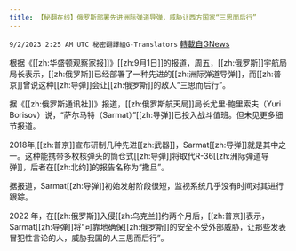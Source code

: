 ```yaml
---
title: 【秘翻在线】俄罗斯部署先进洲际弹道导弹，威胁让西方国家“三思而后行”
---
```

`9/2/2023 2:25 AM UTC 秘密翻譯組G-Translators` [轉載自GNews](https://gnews.org/articles/1633341)

根据《[[zh:华盛顿观察家报]]》[[zh:9月1日]]的报道，周五，[[zh:俄罗斯]]宇航局局长表示，[[zh:俄罗斯]]已经部署了一种先进的[[zh:洲际弹道导弹]]，而[[zh:普京]]曾说这种[[zh:导弹]]会让[[zh:俄罗斯]]的敌人“三思而后行”。

据《[[zh:俄罗斯通讯社]]》报道，[[zh:俄罗斯航天局]]局长尤里·鲍里索夫（Yuri Borisov）说，“萨尔马特（Sarmat）”[[zh:导弹]]已投入战斗值班。但未见更多细节报道。

2018年,[[zh:普京]]宣布研制几种先进[[zh:武器]]，Sarmat[[zh:导弹]]就是其中之一。这种能携带多枚核弹头的筒仓式[[zh:导弹]]将取代R-36[[zh:洲际弹道导弹]]，后者在[[zh:北约]]的报告名称为“撒旦”。

据报道，Sarmat[[zh:导弹]]初始发射阶段很短，监视系统几乎没有时间对其进行跟踪。

2022 年，在[[zh:俄罗斯]]入侵[[zh:乌克兰]]约两个月后，[[zh:普京]]表示，Sarmat[[zh:导弹]]将“可靠地确保[[zh:俄罗斯]]的安全不受外部威胁，让那些发表冒犯性言论的人，威胁我国的人三思而后行”。
